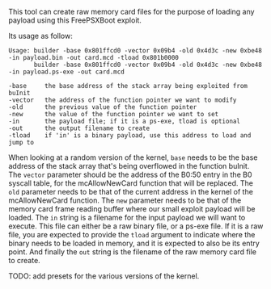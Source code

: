 This tool can create raw memory card files for the purpose of loading any payload using this FreePSXBoot exploit.

Its usage as follow:

```
Usage: builder -base 0x801ffcd0 -vector 0x09b4 -old 0x4d3c -new 0xbe48 -in payload.bin -out card.mcd -tload 0x801b0000
       builder -base 0x801ffcd0 -vector 0x09b4 -old 0x4d3c -new 0xbe48 -in payload.ps-exe -out card.mcd

-base     the base address of the stack array being exploited from buInit
-vector   the address of the function pointer we want to modify
-old      the previous value of the function pointer
-new      the value of the function pointer we want to set
-in       the payload file; if it is a ps-exe, tload is optional
-out      the output filename to create
-tload    if 'in' is a binary payload, use this address to load and jump to
```

When looking at a random version of the kernel, `base` needs to be the base address of the stack array that's being overflowed in the function buInit. The `vector` parameter should be the address of the B0:50 entry in the B0 syscall table, for the mcAllowNewCard function that will be replaced. The `old` parameter needs to be that of the current address in the kernel of the mcAllowNewCard function. The `new` parameter needs to be that of the memory card frame reading buffer where our small exploit payload will be loaded. The `in` string is a filename for the input payload we will want to execute. This file can either be a raw binary file, or a ps-exe file. If it is a raw file, you are expected to provide the `tload` argument to indicate where the binary needs to be loaded in memory, and it is expected to also be its entry point. And finally the `out` string is the filename of the raw memory card file to create.

TODO: add presets for the various versions of the kernel.
